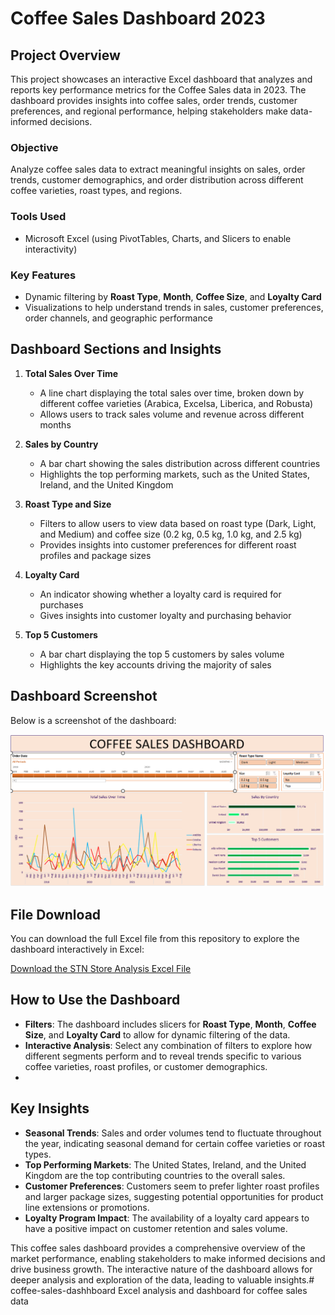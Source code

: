 # Coffee Sales Dashboard 2023

## Project Overview

This project showcases an interactive Excel dashboard that analyzes and reports key performance metrics for the Coffee Sales data in 2023. The dashboard provides insights into coffee sales, order trends, customer preferences, and regional performance, helping stakeholders make data-informed decisions.

### Objective
Analyze coffee sales data to extract meaningful insights on sales, order trends, customer demographics, and order distribution across different coffee varieties, roast types, and regions.

### Tools Used
- Microsoft Excel (using PivotTables, Charts, and Slicers to enable interactivity)

### Key Features
- Dynamic filtering by **Roast Type**, **Month**, **Coffee Size**, and **Loyalty Card**
- Visualizations to help understand trends in sales, customer preferences, order channels, and geographic performance

## Dashboard Sections and Insights

1. **Total Sales Over Time**
   - A line chart displaying the total sales over time, broken down by different coffee varieties (Arabica, Excelsa, Liberica, and Robusta)
   - Allows users to track sales volume and revenue across different months

2. **Sales by Country**
   - A bar chart showing the sales distribution across different countries
   - Highlights the top performing markets, such as the United States, Ireland, and the United Kingdom

3. **Roast Type and Size**
   - Filters to allow users to view data based on roast type (Dark, Light, and Medium) and coffee size (0.2 kg, 0.5 kg, 1.0 kg, and 2.5 kg)
   - Provides insights into customer preferences for different roast profiles and package sizes

4. **Loyalty Card**
   - An indicator showing whether a loyalty card is required for purchases
   - Gives insights into customer loyalty and purchasing behavior

5. **Top 5 Customers**
   - A bar chart displaying the top 5 customers by sales volume
   - Highlights the key accounts driving the majority of sales

## Dashboard Screenshot

Below is a screenshot of the dashboard:

![coffee_sales_dashboard](https://github.com/Asawari-Nannaware/coffee-sales-dashhboard/blob/main/coffeee%20sales%20dashboard.png)

## File Download

You can download the full Excel file from this repository to explore the dashboard interactively in Excel:

[Download the STN Store Analysis Excel File](https://github.com/Asawari-Nannaware/STN-Store-Data-Analysis/blob/main/STN%20store%20data%20analysis.xlsx) 

## How to Use the Dashboard

- **Filters**: The dashboard includes slicers for **Roast Type**, **Month**, **Coffee Size**, and **Loyalty Card** to allow for dynamic filtering of the data.
- **Interactive Analysis**: Select any combination of filters to explore how different segments perform and to reveal trends specific to various coffee varieties, roast profiles, or customer demographics.
- 

## Key Insights

- **Seasonal Trends**: Sales and order volumes tend to fluctuate throughout the year, indicating seasonal demand for certain coffee varieties or roast types.
- **Top Performing Markets**: The United States, Ireland, and the United Kingdom are the top contributing countries to the overall sales.
- **Customer Preferences**: Customers seem to prefer lighter roast profiles and larger package sizes, suggesting potential opportunities for product line extensions or promotions.
- **Loyalty Program Impact**: The availability of a loyalty card appears to have a positive impact on customer retention and sales volume.

This coffee sales dashboard provides a comprehensive overview of the market performance, enabling stakeholders to make informed decisions and drive business growth. The interactive nature of the dashboard allows for deeper analysis and exploration of the data, leading to valuable insights.# coffee-sales-dashhboard
Excel analysis and dashboard for coffee sales data
